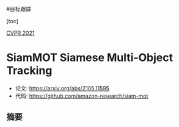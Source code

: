 #目标跟踪

[toc]

[CVPR 2021](../../Tag/CVPR.md)

# SiamMOT Siamese Multi-Object Tracking

- 论文: <https://arxiv.org/abs/2105.11595>
- 代码: <https://github.com/amazon-research/siam-mot>

## 摘要


